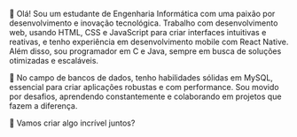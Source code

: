 👋 Olá! Sou um estudante de Engenharia Informática com uma paixão por desenvolvimento e inovação tecnológica. Trabalho com desenvolvimento web, usando HTML, CSS e JavaScript para criar interfaces intuitivas e reativas, e tenho experiência em desenvolvimento mobile com React Native. Além disso, sou programador em C e Java, sempre em busca de soluções otimizadas e escaláveis.

💼 No campo de bancos de dados, tenho habilidades sólidas em MySQL, essencial para criar aplicações robustas e com performance. Sou movido por desafios, aprendendo constantemente e colaborando em projetos que fazem a diferença.

🚀 Vamos criar algo incrível juntos?

<!---
Divanpedro123/Divanpedro123 is a ✨ special ✨ repository because its `README.md` (this file) appears on your GitHub profile.
You can click the Preview link to take a look at your changes.
--->
